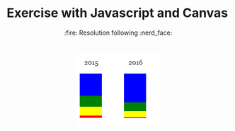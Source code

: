 # Exercise with Javascript and Canvas

 <p align="center"> 
 :fire: Resolution following :nerd_face:
</p>

 <h1 align="center">
  <img alt="desenhaBarras" title="#desenhaBarras" src="./img/desenhaBarras.png" />
</h1>